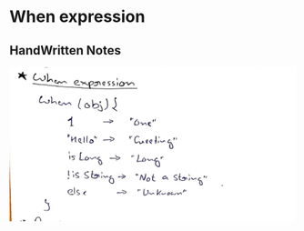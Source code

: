 # When expression

## HandWritten Notes
<p align="center">
<img src="./1.jpg" alt="Page 1" width="800"/>
<p\>
